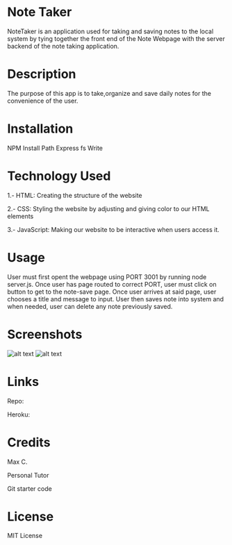 # Note Taker
NoteTaker is an application used for taking and saving notes to the local system by tying together the front end of the Note Webpage with the server backend of the note taking application.


# Description
The purpose of this app is to take,organize and save daily notes for the convenience of the user. 

# Installation

NPM Install
Path
Express
fs Write

# Technology Used

1.- HTML: Creating the structure of the website

2.- CSS: Styling the website by adjusting and giving color to our HTML elements

3.- JavaScript: Making our website to be interactive when users access it.

# Usage
User must first opent the webpage using PORT 3001 by running node server.js. Once user has page routed to correct PORT, user must click on button to get to the note-save page. Once user arrives at said page, user chooses a title and message to input. User then saves note into system and when needed, user can delete any note previously saved.


# Screenshots
![alt text](<Screenshot 2024-05-13 at 2.11.07 PM.png>)
![alt text](<Screenshot 2024-05-13 at 2.11.49 PM.png>)

# Links

Repo:

Heroku:

# Credits
Max C.

Personal Tutor

Git starter code

# License
MIT License
